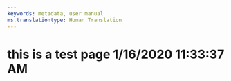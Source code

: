 ```yaml
---
keywords: metadata, user manual
ms.translationtype: Human Translation
---
```

# this is a test page 1/16/2020 11:33:37 AM